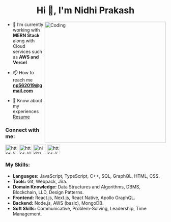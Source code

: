 <h1 align="center">Hi 👋, I'm Nidhi Prakash</h1>
<img align="right" alt="Coding" width="380" src="https://i.imgur.com/rTZkf4K.gif">

- 🔭 I’m currently working with **MERN Stack** along with Cloud services such as **AWS and Vercel**

- 📫 How to reach me **np562019@gmail.com**

- 📄 Know about my experiences [Resume](https://drive.google.com/file/d/1FKA17IQAvp-wEYjqUdkDRjgm8caGmbg6/view?usp=sharing)

<h3 align="left">Connect with me:</h3>
<p align="left">
<a href="https://www.linkedin.com/in/nidhi-p-89090b211/" target="blank"><img align="center" src="https://raw.githubusercontent.com/rahuldkjain/github-profile-readme-generator/master/src/images/icons/Social/linked-in-alt.svg" alt="https://www.linkedin.com/in/nidhi-p-89090b211/" height="30" width="40" /></a>
<a href="https://leetcode.com/u/Nidhi_Mahor/" target="blank"><img align="center" src="https://raw.githubusercontent.com/rahuldkjain/github-profile-readme-generator/master/src/images/icons/Social/leet-code.svg" alt="https://leetcode.com/nidhi_mahor/" height="30" width="40" /></a>
<a href="https://x.com/nidzz___" target="blank"><img align="center" src="https://raw.githubusercontent.com/rahuldkjain/github-profile-readme-generator/master/src/images/icons/Social/twitter.svg" alt="nidzz___" height="30" width="40" /></a>
<a href="https://www.instagram.com/pnidhiprakash_/" target="blank"><img align="center" src="https://raw.githubusercontent.com/rahuldkjain/github-profile-readme-generator/master/src/images/icons/Social/instagram.svg" alt="https://www.instagram.com/nprateekrajput_/" height="30" width="40" /></a>
</p>

<h3 align="left">My Skills:</h3>
<ul>
  <li><strong>Languages:</strong> JavaScript, TypeScript, C++, SQL, GraphQL, HTML, CSS.</li>
  <li><strong>Tools:</strong> Git, Webpack, Jira.</li>
  <li><strong>Domain Knowledge:</strong> Data Structures and Algorithms, DBMS, Blockchain, LLD, Design Patterns.</li>
  <li><strong>Frontend:</strong> React.js, Next.js, React Native, Apollo GraphQL.</li>
  <li><strong>Backend:</strong> Node.js, AWS (basic), MongoDB.</li>
  <li><strong>Soft Skills:</strong> Communicative, Problem-Solving, Leadership, Time Management.</li>
</ul>
